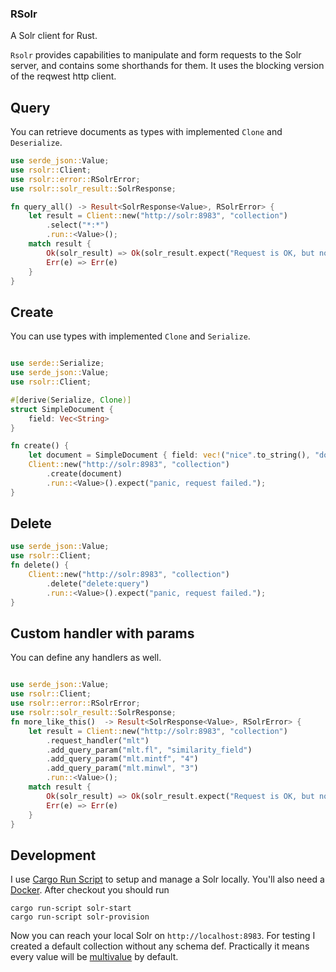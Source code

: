 ### RSolr

A Solr client for Rust.

`Rsolr` provides capabilities to manipulate and form
requests to the Solr server, and contains some shorthands
for them. It uses the blocking version of the reqwest http client.

 ## Query

 You can retrieve documents as types with implemented `Clone` and `Deserialize`.

 ```rust
 use serde_json::Value;
 use rsolr::Client;
 use rsolr::error::RSolrError;
 use rsolr::solr_result::SolrResponse;

 fn query_all() -> Result<SolrResponse<Value>, RSolrError> {
     let result = Client::new("http://solr:8983", "collection")
         .select("*:*")
         .run::<Value>();
     match result {
         Ok(solr_result) => Ok(solr_result.expect("Request is OK, but no response; in select it's a failure on Solr side.")),
         Err(e) => Err(e)
     }
 }
 ```

 ## Create

 You can use types with implemented `Clone` and `Serialize`.

 ```rust

 use serde::Serialize;
 use serde_json::Value;
 use rsolr::Client;

 #[derive(Serialize, Clone)]
 struct SimpleDocument {
     field: Vec<String>
 }

 fn create() {
     let document = SimpleDocument { field: vec!("nice".to_string(), "document".to_string()) };
     Client::new("http://solr:8983", "collection")
         .create(document)
         .run::<Value>().expect("panic, request failed.");
 }
 ```
 ## Delete

 ```rust
 use serde_json::Value;
 use rsolr::Client;
 fn delete() {
     Client::new("http://solr:8983", "collection")
         .delete("delete:query")
         .run::<Value>().expect("panic, request failed.");
 }
 ```

 ## Custom handler with params

 You can define any handlers as well.

 ```rust

 use serde_json::Value;
 use rsolr::Client;
 use rsolr::error::RSolrError;
 use rsolr::solr_result::SolrResponse;
 fn more_like_this()  -> Result<SolrResponse<Value>, RSolrError> {
     let result = Client::new("http://solr:8983", "collection")
         .request_handler("mlt")
         .add_query_param("mlt.fl", "similarity_field")
         .add_query_param("mlt.mintf", "4")
         .add_query_param("mlt.minwl", "3")
         .run::<Value>();
     match result {
         Ok(solr_result) => Ok(solr_result.expect("Request is OK, but no response; in select it's a failure on Solr side.")),
         Err(e) => Err(e)
     }
 }
 ```

## Development
I use [Cargo Run Script](https://crates.io/crates/cargo-run-script) to setup and manage a Solr locally. You'll also need a [Docker](https://docs.docker.com/get-docker/). After checkout you should run

    cargo run-script solr-start
    cargo run-script solr-provision

Now you can reach your local Solr on `http://localhost:8983`. For testing I created a default collection without any schema def. Practically it means every value will be [multivalue](https://solr.apache.org/guide/7_4/field-type-definitions-and-properties.html#field-default-properties) by default.

